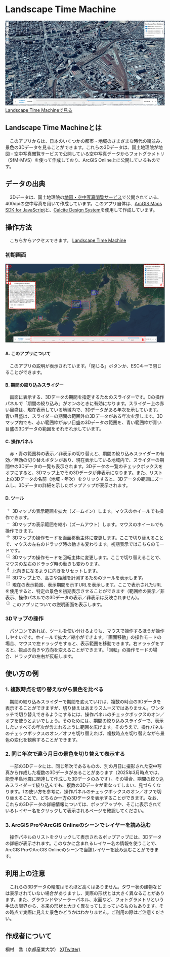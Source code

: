 # Landscape Time Machine
![1975年の大阪駅周辺の3D](./images/ltm_osaka1975.png)
[Landscape Time Machineで見る](https://tkirimura.github.io/3dviewer/ltm/landscapetimemachine.html?x=15084108.72&y=4125934.27&z=1200.91&h=196.90&t=58.59&from=1974-01-01&to=2020-12-31)
## Landscape Time Machineとは
　このアプリからは、日本のいくつかの都市・地域のさまざまな時代の街並み、景色の3Dデータを見ることができます。これらの3Dデータは、国土地理院が地図・空中写真閲覧サービスで公開している空中写真データからフォトグラメトリ（SfM-MVS）を使って作成しており、ArcGIS Online上に公開しているものです。

## データの出典
　3Dデータは、国土地理院の[地図・空中写真閲覧サービス](https://mapps.gsi.go.jp/maplibSearch.do#1)で公開されている、400dpiの空中写真を用いて作成しています。このアプリ自体は、[ArcGIS Maps SDK for JavaScript](https://developers.arcgis.com/javascript/latest/)と、[Calcite Design System](https://developers.arcgis.com/calcite-design-system/)を使用して作成しています。

## 操作方法
　こちらからアクセスできます。 [Landscape Time Machine](https://tkirimura.github.io/3dviewer/ltm/landscapetimemachine.html)
### 初期画面
![操作画面の説明](./images/default_screen_tools.png)
#### A. このアプリについて
　このアプリの説明が表示されています。「閉じる」ボタンか、ESCキーで閉じることができます。
#### B. 期間の絞り込みスライダー
　画面に表示する、3Dデータの期間を指定するためのスライダーです。Cの操作パネルで「期間の絞り込み」がオンのときに有効になります。スライダー上の赤い目盛は、現在表示している地域内で、3Dデータがある年次を示しています。青い目盛は、スライダーの期間の範囲外の3Dデータがある年次を示します。3Dマップ内でも、赤い範囲枠が赤い目盛の3Dデータの範囲を、青い範囲枠が青い目盛の3Dデータの範囲をそれぞれ示しています。
#### C. 操作パネル
　赤・青の範囲枠の表示／非表示の切り替えと、期間の絞り込みスライダーの有効／無効の切り替えボタンがあり、現在表示している地域内で、スライダーの期間中の3Dデータの一覧も表示されます。3Dデータの一覧のチェックボックスをオフにすると、3Dマップ上でその3Dデータが非表示になります。また、リスト上の3Dデータの名前（地域・年次）をクリックすると、3Dデータの範囲にズームし、3Dデータの詳細を示したポップアップが表示されます。
#### D. ツール
<img alt="拡大" src="./images/tool_zoomin.png" width="18px"> 3Dマップの表示範囲を拡大（ズームイン）します。マウスのホイールでも操作できます。\
<img alt="縮小" src="./images/tool_zoomout.png" width="18px"> 3Dマップの表示範囲を縮小（ズームアウト）します。マウスのホイールでも操作できます。\
<img alt="画面移動" src="./images/tool_pan.png" width="18px"> 3Dマップの操作モードを画面移動主体に変更します。ここで切り替えることで、マウスの左右のドラッグ時の動きも変わります。初期表示ではこちらのモードです。\
<img alt="回転" src="./images/tool_rotate.png" width="18px"> 3Dマップの操作モードを回転主体に変更します。ここで切り替えることで、マウスの左右のドラッグ時の動きも変わります。\
<img alt="方向のリセット" src="./images/tool_resetnorth.png" width="18px"> 北向きになるように向きをリセットします。\
<img alt="計測" src="./images/tool_measurement.png" width="18px"> 3Dマップ上で、高さや距離を計測するためのツールを表示します。\
<img alt="URLの共有" src="./images/tool_urlshare.png" width="18px"> 現在の表示範囲、表示期間を示すURLを表示します。ここで表示されたURLを使用すると、特定の景色を初期表示させることができます（範囲枠の表示／非表示、操作パネルでの3Dデータの表示／非表示は反映されません）。\
<img alt="このアプリについて" src="./images/tool_info.png" width="18px"> このアプリについての説明画面を表示します。

### 3Dマップの操作
　パソコンであれば、ツールを使い分けるよりも、マウスで操作するほうが操作しやすいです。ホイールで拡大／縮小ができます。「画面移動」の操作モードの場合、マウスで左ドラッグをすると、表示範囲を移動できます。右ドラッグをすると、視点の向きや方向を変えることができます。「回転」の操作モードの場合、ドラッグの左右が反転します。

## 使い方の例
### 1. 複数時点を切り替えながら景色を比べる
　期間の絞り込みスライダーで期間を変えていけば、複数の時点の3Dデータを表示することができますが、切り替えはあまりスムーズではありません。ワンタッチで切り替えできるようにするには、操作パネルのチェックボックスのオン／オフを使うとよいでしょう。そのためには、期間の絞り込みスライダーで、表示したいすべての年次が含まれるように範囲を広げます。そのうえで、操作パネルのチェックボックスのオン／オフを切り替えれば、複数時点を切り替えながら景色の変化を観察することができます。
### 2. 同じ年次で違う月日の景色を切り替えて表示する
　一部の3Dデータには、同じ年次であるものの、別の月日に撮影された空中写真から作成した複数の3Dデータがあることがあります（2025年3月時点では、能登半島地震に関連して作成した3Dデータのみです）。その場合、期間の絞り込みスライダーで絞り込んでも、複数の3Dデータが重なってしまい、見づらくなります。1の使い方を参考に、操作パネルのチェックボックスのオン／オフで切り替えることで、どちらか一方の3Dデータを表示することができます。なお、これらの3Dデータの詳細情報については、ポップアップや、そこに表示されているレイヤー名をクリックして表示されるページを確認してください。
### 3. ArcGIS ProやArcGIS Onlineのシーンでレイヤーを読み込む
　操作パネルのリストをクリックして表示されるポップアップには、3Dデータの詳細が表示されます。このなかに含まれるレイヤー名の情報を使うことで、ArcGIS ProやArcGIS Onlineのシーンで当該レイヤーを読み込むことができます。

## 利用上の注意
　これらの3Dデータの精度はそれほど高くはありません。タワー状の建物などは表示されていない場合がありますし、実際の形状とは大きく異なることがあります。また、グラウンドやソーラーパネル、水面など、フォトグラメトリという手法の限界から、本来の形状と大きく異なってしまっているものもあります。その時点で実際に見えた景色かどうかはわかりません。ご利用の際はご注意ください。

## 作成者について
桐村　喬（京都産業大学） [X(Twitter)](https://x.com/tkirimura)
